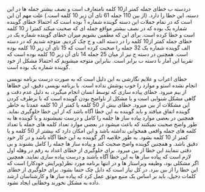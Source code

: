 دردسته ب خطای جمله کمتر از10 کلمه نامتعارف است و نصف بیشتر جمله ها در این دسته، این خطا را دارد. (از بین 110 جمله 61 تای آن زیر 10 کلمه است.) علت مهم آن این است که در تمام جملات این دسته گوینده شماره 1 بوده است که احتمالا خطای گوینده شماره یک بوده که در نصف بیشتر مواقع جمله ای که صحبت میکند کمترا ز 10 کلمه است و خطا کرده است.
برای این که مطمین بشویم میزان خطای گوینده شماره یک در خطای جمله کمتر از10 کلمه را در دسته الف و ج چک کردیم. متوجه شدیم که در دسته الف گوینده شماره یک 32 جمله را صحبت کرده است که 15 تای آن زیر 10 کلمه بوده است. همچنین در دسته ج نیز از میان 25 جمله 14 تای آن زیر 10 کلمه بوده است که تقریبا این آمار با دسته ب برابر است. بنابراین متوجه میشویم که احتمالا مشکل از خود گوینده شماره یک بوده است.

خطای اعراب و علایم نگارشی به این دلیل است که به صورت درست برنامه نویسی انجام نشده استو و موارد را خوب پوشش نداده است. با برنامه نویسی دقیق، این خطاها از بیم میرود.
خطای پیاده سازی که توسط انسان انجام میگیرد، به دلیل عدم دقت و گاهی مشکل شنوایی است و یا مشکل از ناواضح بودن گوینده است که با برطرف کردن این مشکلات از بین میرود.
خطای بیش از 50 کلمه یا کمتر از 10 کلمه عمدتا به خاطر گوینده اتفاق میافتد و باید گوینده به این خطا آگاه باشد که از این خطا جلوگیری نماید. همچنین در بعضی موارد پیاده ساز ها جلمه را کامل و درست نمیشنوند و یا گوینده ها به طور واضح صحبت نمیکنند که باعث میشود در بعضی موارد تعداد کلمه های جمله با تعداد کلمه های جمله واقعی همخوانی نداشته باشد و این امکان دارد که بیشتر از 50 کلمه و یا کمتر از 10 کلمه بشود.
به طور خلاصه اگر گوینده به این خطا آگاه باشد و در کار خود دقیق باشد. و همچنین گوینده واضح صجبت کند و پیاده ساز ها جمله را کامل بشنوند و بی دقتی ننمایند این خطا از بین میرود.
برای جلوگیری از خطای اعداد به رقم در وهله اول لازم است که پیاده ساز ها به این خطا آگاه باشند و درست پیاده سازی نمایند. همچنین اگر مشکلی بود، وظیفه ویراستار ها و در انتها برنامه مورد نظر(ویرایش خودکار) است که این خطا را از بین ببرد. در کل نیاز است که دابل چک حتما بشود.
برای جلوگیری از خطای کلمات دخیل،  باید بر اساس یک منبع موثق عمل کرد که پیاده ساز ها و کارشناسان ارشد داده به مشکل نخورند وخطایی ایجاد نشود.
